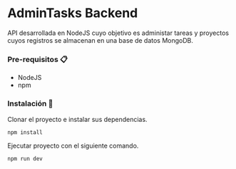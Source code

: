 # AdminTasks Backend

API desarrollada en NodeJS cuyo objetivo es administar tareas y proyectos cuyos registros se almacenan en una base de datos MongoDB.

### Pre-requisitos 📋

* NodeJS 
* npm

### Instalación 🔧

Clonar el proyecto e instalar sus dependencias.

```
npm install
```

Ejecutar proyecto con el siguiente comando.

```
npm run dev
```
